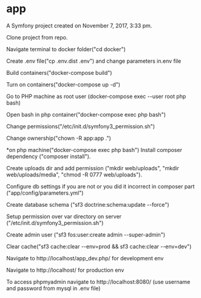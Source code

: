 app
===

A Symfony project created on November 7, 2017, 3:33 pm.

Clone project from repo.

Navigate terminal to docker folder("cd docker")

Create .env file("cp .env.dist .env") and change parameters in.env file

Build containers("docker-compose build") 

Turn on containers("docker-compose up -d")

Go to PHP machine as root user (docker-compose exec --user root php bash)

Open bash in php container("docker-compose exec php bash")

Change permissions("/etc/init.d/symfony3_permission.sh")

Change ownership("chown -R app:app .")

*on php machine("docker-compose exec php bash")
Install composer dependency ("composer install").

Create uploads dir and add permission ("mkdir web/uploads", "mkdir web/uploads/media", "chmod -R 0777 web/uploads").

Configure db settings if you are not or you did it incorrect in composer part ("app/config/parameters.yml")

Create database schema ("sf3 doctrine:schema:update --force")

Setup permission over var directory on server ("/etc/init.d/symfony3_permission.sh")

Create admin user ("sf3 fos:user:create admin --super-admin")

Clear cache("sf3 cache:clear --env=prod && sf3 cache:clear --env=dev")

Navigate to http://localhost/app_dev.php/ for development env

Navigate to http://localhost/ for production env

To access phpmyadmin navigate to http://localhost:8080/ (use username and password from mysql in .env file)
